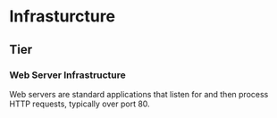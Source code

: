 # Infrasturcture

## Tier

### Web Server Infrastructure

Web servers are standard applications that listen for and then process HTTP requests, typically over port 80.

